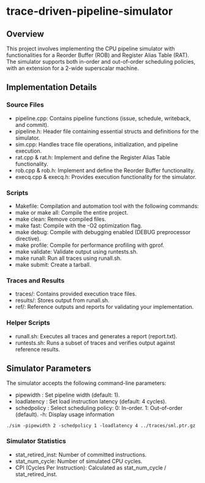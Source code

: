 # trace-driven-pipeline-simulator
## Overview
This project involves implementing the CPU pipeline simulator with functionalities for a Reorder Buffer (ROB) and Register Alias Table (RAT). The simulator supports both in-order and out-of-order scheduling policies, with an extension for a 2-wide superscalar machine.

## Implementation Details

### Source Files
- pipeline.cpp: Contains pipeline functions (issue, schedule, writeback, and commit).
- pipeline.h: Header file containing essential structs and definitions for the simulator.
- sim.cpp: Handles trace file operations, initialization, and pipeline execution.
- rat.cpp & rat.h: Implement and define the Register Alias Table functionality.
- rob.cpp & rob.h: Implement and define the Reorder Buffer functionality.
- execq.cpp & execq.h: Provides execution functionality for the simulator.

### Scripts
- Makefile: Compilation and automation tool with the following commands:
- make or make all: Compile the entire project.
- make clean: Remove compiled files.
- make fast: Compile with the -O2 optimization flag.
- make debug: Compile with debugging enabled (DEBUG preprocessor directive).
- make profile: Compile for performance profiling with gprof.
- make validate: Validate output using runtests.sh.
- make runall: Run all traces using runall.sh.
- make submit: Create a tarball.

### Traces and Results
- traces/: Contains provided execution trace files.
- results/: Stores output from runall.sh.
- ref/: Reference outputs and reports for validating your implementation.

### Helper Scripts
- runall.sh: Executes all traces and generates a report (report.txt).
- runtests.sh: Runs a subset of traces and verifies output against reference results.

## Simulator Parameters
The simulator accepts the following command-line parameters:

- pipewidth <width>: Set pipeline width (default: 1).
- loadlatency <num>: Set load instruction latency (default: 4 cycles).
- schedpolicy <num>: Select scheduling policy:
0: In-order.
1: Out-of-order (default).
-h: Display usage information

```
./sim -pipewidth 2 -schedpolicy 1 -loadlatency 4 ../traces/sml.ptr.gz
```

### Simulator Statistics
- stat_retired_inst: Number of committed instructions.
- stat_num_cycle: Number of simulated CPU cycles.
- CPI (Cycles Per Instruction): Calculated as stat_num_cycle / stat_retired_inst.
